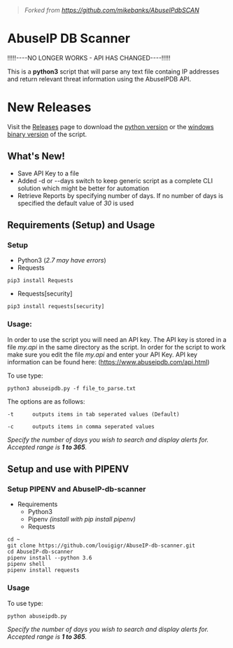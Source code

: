 >_Forked from https://github.com/mikebanks/AbuseIPdbSCAN_

# AbuseIP DB Scanner

!!!!!----NO LONGER WORKS - API HAS CHANGED----!!!!!

This is a **python3** script that will parse any text file containg IP addresses and return relevant threat information using the AbuseIPDB API.

# New Releases

Visit the [Releases](https://github.com/louigigr/AbuseIP-db-scanner/releases) page to download the [python version](https://github.com/louigigr/AbuseIP-db-scanner/releases/download/v1.0-stable/abuseipdb-generic.zip) or the [windows binary version](https://github.com/louigigr/AbuseIP-db-scanner/releases/download/v1.0-stable/abuseipdb-win-v1.0.zip) of the script.

## What's New!

- Save API Key to a file
- Added -d or --days switch to keep generic script as a complete CLI solution which might be better for automation
- Retrieve Reports by specifying number of days. If no number of days is specified the default value of _30_ is used

## Requirements (Setup) and Usage

### Setup

- Python3 (_2.7 may have errors_)
- Requests
```
pip3 install Requests
```
- Requests[security]
```
pip3 install requests[security]
```

### Usage:

In order to use the script you will need an API key. The API key is stored in a file _my.api_ in the same directory as the script. In order for the script to work make sure you edit the file _my.api_ and enter your API Key. API key information can be found here: (https://www.abuseipdb.com/api.html)

To use type:

```
python3 abuseipdb.py -f file_to_parse.txt
```

 The options are as follows:

```
-t      outputs items in tab seperated values (Default)

-c      outputs items in comma seperated values
```
_Specify the number of days you wish to search and display alerts for. Accepted range is **1 to 365**._


## Setup and use with PIPENV

### Setup PIPENV and AbuseIP-db-scanner

* Requirements
  * Python3
  * Pipenv _(install with pip install pipenv)_
  * Requests

```
cd ~
git clone https://github.com/louigigr/AbuseIP-db-scanner.git
cd AbuseIP-db-scanner
pipenv install --python 3.6
pipenv shell
pipenv install requests
```

### Usage

To use type:

```
python abuseipdb.py
```

_Specify the number of days you wish to search and display alerts for. Accepted range is **1 to 365**._


